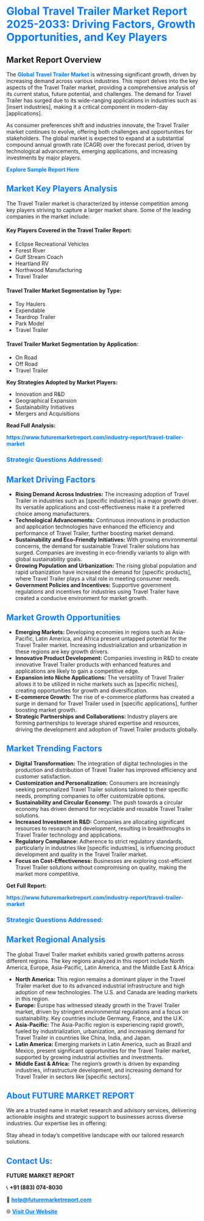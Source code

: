 <h1 style="color: #007BFF;">Global Travel Trailer Market Report 2025-2033: Driving Factors, Growth Opportunities, and Key Players</h1>

<section id="overview">
<h2>Market Report Overview</h2>
<p>The <a href="https://www.futuremarketreport.com/industry-report/travel-trailer-market" style="color: #007BFF; text-decoration: none;"><strong>Global Travel Trailer Market</strong></a> is witnessing significant growth, driven by increasing demand across various industries. This report delves into the key aspects of the Travel Trailer market, providing a comprehensive analysis of its current status, future potential, and challenges. The demand for Travel Trailer has surged due to its wide-ranging applications in industries such as [insert industries], making it a critical component in modern-day [applications].</p>
<p>As consumer preferences shift and industries innovate, the Travel Trailer market continues to evolve, offering both challenges and opportunities for stakeholders. The global market is expected to expand at a substantial compound annual growth rate (CAGR) over the forecast period, driven by technological advancements, emerging applications, and increasing investments by major players.</p>
</section>

<section id="overview">
<p><a href="https://www.futuremarketreport.com/request-sample/reportId=105490" style="color: #007BFF; text-decoration: none;"><strong>Explore Sample Report Here</strong></a></p>
</section>

<section id="key-players">
<h2 style="color: #007BFF;">Market Key Players Analysis</h2>
<p>The Travel Trailer market is characterized by intense competition among key players striving to capture a larger market share. Some of the leading companies in the market include:</p>
<h4>Key Players Covered in the Travel Trailer Report:</h4>
<ul><li>Eclipse Recreational Vehicles</li><li>Forest River</li><li>Gulf Stream Coach</li><li>Heartland RV</li><li>Northwood Manufacturing</li><li>Travel Trailer</li></ul>
<h4>Travel Trailer Market Segmentation by Type:</h4>
<ul><li>Toy Haulers</li><li>Expendable</li><li>Teardrop Trailer</li><li>Park Model</li><li>Travel Trailer</li></ul>

<h4>Travel Trailer Market Segmentation by Application:</h4>
<ul><li>On Road</li><li>Off Road</li><li>Travel Trailer</li></ul>
<p><strong>Key Strategies Adopted by Market Players:</strong></p>
<ul>
<li>Innovation and R&D</li>
<li>Geographical Expansion</li>
<li>Sustainability Initiatives</li>
<li>Mergers and Acquisitions</li>
</ul>
</section>

<section>
<p><strong>Read Full Analysis: </strong></p><a href="https://www.futuremarketreport.com/industry-report/travel-trailer-market" style="color: #007BFF; text-decoration: none;"><strong>https://www.futuremarketreport.com/industry-report/travel-trailer-market</strong></a>
<h3 style="color: #007BFF;">Strategic Questions Addressed:</h3>
</section>

<section id="driving-factors">
<h2 style="color: #007BFF;">Market Driving Factors</h2>
<ul>
<li><strong>Rising Demand Across Industries:</strong> The increasing adoption of Travel Trailer in industries such as [specific industries] is a major growth driver. Its versatile applications and cost-effectiveness make it a preferred choice among manufacturers.</li>
<li><strong>Technological Advancements:</strong> Continuous innovations in production and application technologies have enhanced the efficiency and performance of Travel Trailer, further boosting market demand.</li>
<li><strong>Sustainability and Eco-Friendly Initiatives:</strong> With growing environmental concerns, the demand for sustainable Travel Trailer solutions has surged. Companies are investing in eco-friendly variants to align with global sustainability goals.</li>
<li><strong>Growing Population and Urbanization:</strong> The rising global population and rapid urbanization have increased the demand for [specific products], where Travel Trailer plays a vital role in meeting consumer needs.</li>
<li><strong>Government Policies and Incentives:</strong> Supportive government regulations and incentives for industries using Travel Trailer have created a conducive environment for market growth.</li>
</ul>
</section>

<section id="growth-opportunities">
<h2 style="color: #007BFF;">Market Growth Opportunities</h2>
<ul>
<li><strong>Emerging Markets:</strong> Developing economies in regions such as Asia-Pacific, Latin America, and Africa present untapped potential for the Travel Trailer market. Increasing industrialization and urbanization in these regions are key growth drivers.</li>
<li><strong>Innovative Product Development:</strong> Companies investing in R&D to create innovative Travel Trailer products with enhanced features and applications are likely to gain a competitive edge.</li>
<li><strong>Expansion into Niche Applications:</strong> The versatility of Travel Trailer allows it to be utilized in niche markets such as [specific niches], creating opportunities for growth and diversification.</li>
<li><strong>E-commerce Growth:</strong> The rise of e-commerce platforms has created a surge in demand for Travel Trailer used in [specific applications], further boosting market growth.</li>
<li><strong>Strategic Partnerships and Collaborations:</strong> Industry players are forming partnerships to leverage shared expertise and resources, driving the development and adoption of Travel Trailer products globally.</li>
</ul>
</section>

<section id="trending-factors">
<h2 style="color: #007BFF;">Market Trending Factors</h2>
<ul>
<li><strong>Digital Transformation:</strong> The integration of digital technologies in the production and distribution of Travel Trailer has improved efficiency and customer satisfaction.</li>
<li><strong>Customization and Personalization:</strong> Consumers are increasingly seeking personalized Travel Trailer solutions tailored to their specific needs, prompting companies to offer customizable options.</li>
<li><strong>Sustainability and Circular Economy:</strong> The push towards a circular economy has driven demand for recyclable and reusable Travel Trailer solutions.</li>
<li><strong>Increased Investment in R&D:</strong> Companies are allocating significant resources to research and development, resulting in breakthroughs in Travel Trailer technology and applications.</li>
<li><strong>Regulatory Compliance:</strong> Adherence to strict regulatory standards, particularly in industries like [specific industries], is influencing product development and quality in the Travel Trailer market.</li>
<li><strong>Focus on Cost-Effectiveness:</strong> Businesses are exploring cost-efficient Travel Trailer solutions without compromising on quality, making the market more competitive.</li>
</ul>
</section>

<section>
<p><strong>Get Full Report: </strong></p><a href="https://www.futuremarketreport.com/industry-report/travel-trailer-market" style="color: #007BFF; text-decoration: none;"><strong>https://www.futuremarketreport.com/industry-report/travel-trailer-market</strong></a>
<h3 style="color: #007BFF;">Strategic Questions Addressed:</h3>
</section>


<section id="regional-analysis">
<h2 style="color: #007BFF;">Market Regional Analysis</h2>
<p>The global Travel Trailer market exhibits varied growth patterns across different regions. The key regions analyzed in this report include North America, Europe, Asia-Pacific, Latin America, and the Middle East & Africa:</p>
<ul>
<li><strong>North America:</strong> This region remains a dominant player in the Travel Trailer market due to its advanced industrial infrastructure and high adoption of new technologies. The U.S. and Canada are leading markets in this region.</li>
<li><strong>Europe:</strong> Europe has witnessed steady growth in the Travel Trailer market, driven by stringent environmental regulations and a focus on sustainability. Key countries include Germany, France, and the U.K.</li>
<li><strong>Asia-Pacific:</strong> The Asia-Pacific region is experiencing rapid growth, fueled by industrialization, urbanization, and increasing demand for Travel Trailer in countries like China, India, and Japan.</li>
<li><strong>Latin America:</strong> Emerging markets in Latin America, such as Brazil and Mexico, present significant opportunities for the Travel Trailer market, supported by growing industrial activities and investments.</li>
<li><strong>Middle East & Africa:</strong> The region’s growth is driven by expanding industries, infrastructure development, and increasing demand for Travel Trailer in sectors like [specific sectors].</li>
</ul>
</section>

<footer>
<h2 style="color: #007BFF;">About FUTURE MARKET REPORT</h2>
<p>We are a trusted name in market research and advisory services, delivering actionable insights and strategic support to businesses across diverse industries. Our expertise lies in offering:</p>

<p>Stay ahead in today’s competitive landscape with our tailored research solutions.</p>

<h2 style="color: #007BFF;">Contact Us:</h2>
<p><strong>FUTURE MARKET REPORT</strong></p>
<p>📞 <strong>+91 (883) 074-8030</strong></p>
<p>📧 <strong><a href="mailto:help@futuremarketreport.com" style="color: #007BFF;">help@futuremarketreport.com</a></strong></p>
<p>🌐 <strong><a href="https://www.futuremarketreport.com/" style="color: #007BFF;">Visit Our Website</a></strong></p>
</footer>